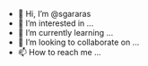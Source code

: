 - 👋 Hi, I’m @sgararas
- 👀 I’m interested in ...
- 🌱 I’m currently learning ...
- 💞️ I’m looking to collaborate on ...
- 📫 How to reach me ...

<!---
sgararas/sgararas is a ✨ special ✨ repository because its `README.md` (this file) appears on your GitHub profile.
You can click the Preview link to take a look at your changes.
--->
